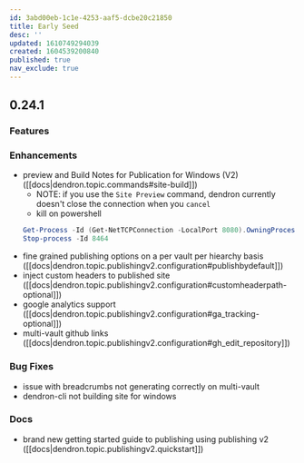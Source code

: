 ```yaml
---
id: 3abd00eb-1c1e-4253-aaf5-dcbe20c21850
title: Early Seed
desc: ''
updated: 1610749294039
created: 1604539200840
published: true
nav_exclude: true
---
```

## 0.24.1

### Features



### Enhancements
- preview and Build Notes for Publication for Windows (V2) ([[docs|dendron.topic.commands#site-build]])
    - NOTE: if you use the `Site Preview` command, dendron currently doesn't close the connection when you `cancel` 
    - kill on powershell
    ```powershell
    Get-Process -Id (Get-NetTCPConnection -LocalPort 8080).OwningProcess
    Stop-process -Id 8464
    ```
- fine grained publishing options on a per vault per hiearchy basis ([[docs|dendron.topic.publishingv2.configuration#publishbydefault]])
- inject custom headers to published site ([[docs|dendron.topic.publishingv2.configuration#customheaderpath-optional]])
- google analytics support ([[docs|dendron.topic.publishingv2.configuration#ga_tracking-optional]])
- multi-vault github links ([[docs|dendron.topic.publishingv2.configuration#gh_edit_repository]])

### Bug Fixes
- issue with breadcrumbs not generating correctly on multi-vault
- dendron-cli not building site for windows

### Docs
- brand new getting started guide to publishing using publishing v2 ([[docs|dendron.topic.publishingv2.quickstart]])